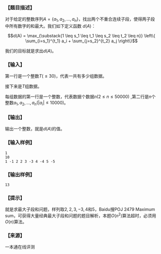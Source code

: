 ### 【题目描述】

对于给定的整数序列$A=\{a_1, a_2,..., a_n\}$，找出两个不重合连续子段，使得两子段中所有数字的和最大。我们如下定义函数 $d(A)$：

$$d(A) = \max_{\substack{1 \leq s_1 \leq t_1 \leq s_2 \leq t_2 \leq n}} \left\{ \sum_{i=s_1}^{t_1} a_i + \sum_{j=s_2}^{t_2} a_j \right\}$$

我们的目标就是求出$d(A)$。

### 【输入】

第一行是一个整数$T(≤30)$，代表一共有多少组数据。

接下来是$T$组数据。

每组数据的第一行是一个整数，代表数据个数据$n(2≤n≤50000)$ ,第二行是$n$个整数$a_1, a_2, ..., a_n(|a_i| ≤ 10000)$。

### 【输出】

输出一个整数，就是$d(A)$的值。

### 【输入样例】

```
1
10
1 -1 2 2 3 -3 4 -4 5 -5
```

### 【输出样例】

```
13
```

### 【提示】

就是求最大子段和问题，样列取${2,2,3,-3,4}$和${5}$，Baidu搜POJ 2479 Maximum sum，可获得大量经典最大子段和问题的题目解析，本题$O(n^2)$算法超时，必须用$O(n)$算法。


 ### 【来源】

 一本通在线评测 